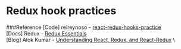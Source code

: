 # Redux hook practices

###Reference
[Code] reireynoso - [react-redux-hooks-practice](https://github.com/reireynoso/react-redux-hooks-practice) \
[Docs] Redux - [Redux Essentials](https://redux.js.org/tutorials/essentials/part-1-overview-concepts) \
[Blog] Alok Kumar - [Understanding React, Redux, and React-Redux](https://medium.com/swlh/understanding-react-redux-and-react-redux-c52d46dd1a04) \